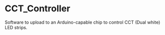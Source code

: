 # CCT_Controller
Software to upload to an Arduino-capable chip to control CCT (Dual white) LED strips.
